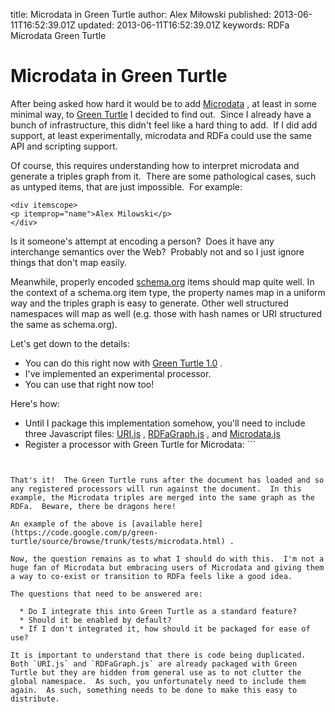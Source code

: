 title: Microdata in Green Turtle
author: Alex Miłowski
published: 2013-06-11T16:52:39.01Z
updated: 2013-06-11T16:52:39.01Z
keywords: RDFa
          Microdata
          Green Turtle

# Microdata in Green Turtle

After being asked how hard it would be to add [Microdata](http://dev.w3.org/html5/md-LC/) , at least in some minimal way, to [Green Turtle](https://code.google.com/p/green-turtle/) I decided to find out.  Since I already have a bunch of infrastructure, this didn't feel like a hard thing to add.  If I did add support, at least experimentally, microdata and RDFa could use the same API and scripting support. 

Of course, this requires understanding how to interpret microdata and generate a triples graph from it.  There are some pathological cases, such as untyped items, that are just impossible.  For example:

```
<div itemscope>
<p itemprop="name">Alex Milowski</p>
</div>

```
Is it someone's attempt at encoding a person?  Does it have any interchange semantics over the Web?  Probably not and so I just ignore things that don't map easily.

Meanwhile, properly encoded [schema.org](http://www.schema.org) items should map quite well.  In the context of a schema.org item type, the property names map in a uniform way and the triples graph is easy to generate.  Other well structured namespaces will map as well (e.g. those with hash names or URI structured the same as schema.org). 

Let's get down to the details:

  * You can do this right now with [Green Turtle 1.0](https://code.google.com/p/green-turtle/) .
  * I've implemented an experimental processor.
  * You can use that right now too!
  
Here's how:

  * Until I package this implementation somehow, you'll need to include three Javascript files: [URI.js](https://green-turtle.googlecode.com/svn/trunk/src/URI.js) , [RDFaGraph.js](https://green-turtle.googlecode.com/svn/trunk/src/RDFaGraph.js) , and [Microdata.js](https://green-turtle.googlecode.com/svn/trunk/src/Microdata.js) 
  * Register a processor with Green Turtle for Microdata: ```
<script type="text/javascript">
GreenTurtle.implementation.processors["microdata"] = {
   process: function(node,options) {
      var owner = node.nodeType==Node.DOCUMENT_NODE ? node : node.ownerDocument;
      if (!owner.data) {
         return false;
      }
      var processor = new GraphMicrodataProcessor(owner.data.graph);
      processor.process(node);
      return true;
   }
};
</script>

```

  
That's it!  The Green Turtle runs after the document has loaded and so any registered processors will run against the document.  In this example, the Microdata triples are merged into the same graph as the RDFa.  Beware, there be dragons here!

An example of the above is [available here](https://code.google.com/p/green-turtle/source/browse/trunk/tests/microdata.html) .

Now, the question remains as to what I should do with this.  I'm not a huge fan of Microdata but embracing users of Microdata and giving them a way to co-exist or transition to RDFa feels like a good idea.

The questions that need to be answered are:

  * Do I integrate this into Green Turtle as a standard feature?
  * Should it be enabled by default?
  * If I don't integrated it, how should it be packaged for ease of use?
  
It is important to understand that there is code being duplicated.  Both `URI.js` and `RDFaGraph.js` are already packaged with Green Turtle but they are hidden from general use as to not clutter the global namespace.  As such, you unfortunately need to include them again.  As such, something needs to be done to make this easy to distribute. 



